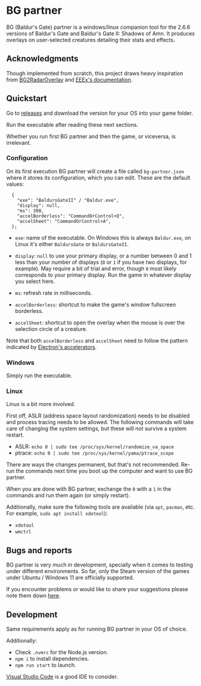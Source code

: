# BG partner

BG (Baldur's Gate) partner is a windows/linux companion tool for the 2.6.6 versions of Baldur's Gate and Baldur's Gate II: Shadows of Amn. It produces overlays on user-selected creatures detailing their stats and effects.

## Acknowledgments

Though implemented from scratch, this project draws heavy inspiration from [BG2RadarOverlay](https://github.com/tapahob/BG2RadarOverlay) and [EEEx's documentation](https://eeex-docs.readthedocs.io/en/latest/).

## Quickstart
Go to [releases](https://github.com/gatperdut/bg-partner/releases) and download the version for your OS into your game folder.

Run the executable after reading these next sections.

Whether you run first BG partner and then the game, or viceversa, is irrelevant.

### Configuration
On its first execution BG partner will create a file called `bg-partner.json` where it stores its configuration, which you can edit. These are the default values:

```
  {
    "exe": "BaldursGateII" / "Baldur.exe",
    "display": null,
    "ms": 300,
    "accelBorderless": "CommandOrControl+Q",
    "accelSheet": "CommandOrControl+A",
  };

```

* `exe`: name of the executable. On Windows this is always `Baldur.exe`, on Linux it's either `BaldursGate` or `BaldursGateII`.

* `display`: `null` to use your primary display, or a number between 0 and 1 less than your number of displays (`0` or `1` if you have two displays, for example). May require a bit of trial and error, though `0` most likely corresponds to your primary display. Run the game in whatever display you select here.

* `ms`: refresh rate in milliseconds.

* `accelBorderless`: shortcut to make the game's window fullscreen borderless.

* `accelSheet`: shortcut to open the overlay when the mouse is over the selection circle of a creature.

Note that both `accelBorderless` and `accelSheet` need to follow the pattern indicated by [Electron's accelerators](https://www.electronjs.org/docs/latest/api/accelerator).


### Windows
Simply run the executable.

### Linux
Linux is a bit more involved.

First off, ASLR (address space layout randomization) needs to be disabled and process tracing needs to be allowed. The following commands will take care of changing the system settings, but these will not survive a system restart.

  * ASLR: `echo 0 | sudo tee /proc/sys/kernel/randomize_va_space`
  * ptrace: `echo 0 | sudo tee /proc/sys/kernel/yama/ptrace_scope`

There are ways the changes permanent, but that's not recommended. Re-run the commands next time you boot up the computer and want to use BG partner.

When you are done with BG partner, exchange the `0` with a `1` in the commands and run them again (or simply restart).


Additionally, make sure the following tools are available (via `apt`, `pacman`, etc. For example, `sudo apt install xdotool`):

  * `xdotool`
  * `wmctrl`

## Bugs and reports

BG partner is very much in development, specially when it comes to testing under different environments. So far, only the Steam version of the games under Ubuntu / Windows 11 are officially supported.

If you encounter problems or would like to share your suggestions please note them down [here](https://github.com/gatperdut/bg-partner/issues).

## Development

Same requirements apply as for running BG partner in your OS of choice.

Additionally:

* Check `.nvmrc` for the Node.js version.
* `npm i` to install dependencies.
* `npm run start` to launch.

[Visual Studio Code](https://code.visualstudio.com/) is a good IDE to consider.

